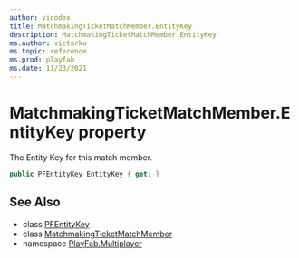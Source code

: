 ```yaml
---
author: vicodex
title: MatchmakingTicketMatchMember.EntityKey
description: MatchmakingTicketMatchMember.EntityKey
ms.author: victorku
ms.topic: reference
ms.prod: playfab
ms.date: 11/23/2021
---
```


# MatchmakingTicketMatchMember.EntityKey property

The Entity Key for this match member.

```csharp
public PFEntityKey EntityKey { get; }
```

## See Also

* class [PFEntityKey](../PFEntityKey.md)
* class [MatchmakingTicketMatchMember](../MatchmakingTicketMatchMember.md)
* namespace [PlayFab.Multiplayer](../../PlayFabMultiplayerSDK.md)

